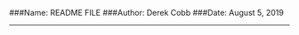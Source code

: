 ###Name: README FILE
###Author: Derek Cobb
###Date: August 5, 2019

------------------------------------------------------------------